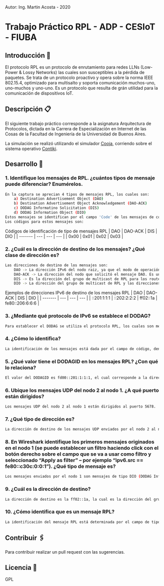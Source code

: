Autor: Ing. Martin Acosta - 2020
# Trabajo Práctico RPL - ADP - CESIoT - FIUBA
## Introducción 🚀
El protocolo RPL es un protocolo de enrutamiento para redes LLNs (Low-Power & Lossy Networks) las cuales son susceptibles a la pérdida de paquetes. Se trata de un protocolo proactivo y opera sobre la norma IEEE 802.15.4, optimizado para multisalto y soporta comunicación muchos-uno, uno-muchos y uno-uno.
Es un protocolo que resulta de grán utilidad para la comunicación de dispositivos IoT.
## Descripción 📋
El siguiente trabajo práctico corresponde a la asignatura Arquitectura de Protocolos, dictada en la Carrera de Especialización en Internet de las Cosas de la Facultad de Ingeniería de la Universidad de Buenos Aires.

La simulación se realizó utilizando el simulador [Cooja](https://github.com/contiki-os/contiki/wiki/An-Introduction-to-Cooja), corriendo sobre el sistema operativo [Contiki](https://github.com/contiki-os/contiki).
## Desarrollo 📃
### 1. Identifique los mensajes de RPL. ¿cuántos tipos de mensaje puede diferenciar? Enumérelos.
```sh
En la captura se aprecian 4 tipos de mensajes RPL, los cuales son:
    a) Destination Advertisement Object (DAO)
    b) Destination Advertisement Object Acknowledgement (DAO-ACK)
    c) DODAG Informatino Solicitation (DIS)
    d) DODAG Information Object (DIO)
Estos mensajes se identifican por el campo 'Code' de los mensajes de control de RPL.
Los códigos para estos mensajes son:
```
Códigos de identificación de tipo de mensajes RPL
| DAO | DAO-ACK  | DIS  | DIO  |
| ------- | --- | --- | --- |
| 0x00 | 0x01 | 0x02 | 0x03 |
### 2. ¿Cuál es la dirección de destino de los mensajes? ¿Qué clase de dirección es?
```sh
Las direcciones de destino de los mensajes son:
    DAO -> La dirección IPv6 del nodo raiz, ya que el modo de operación está establecido en Non-Storing. Esto es que todos los mensajes pasan por el nodo raiz del DODAG. Es una dirección unicast.
    DAO-ACK -> La dirección del nodo que solicitó el mensaje DAO. Es una dirección unicast.
    DIS -> Es la dirección del grupo de multicast de RPL para los routers cercanos.
    DIO -> La dirección del grupo de multicast de RPL y las direcciones de los nodos que enviaron el mensaje DIS
```
Ejemplos de direcciones IPv6 de destino de los mensajes RPL
| DAO | DAO-ACK  | DIS  | DIO  |
| ------- | --- | --- | --- |
| ::201:1:1:1 | ::202:2:2:2	| ff02::1a | fe80::206:6:6:6 |

### 3. ¿Mediante qué protocolo de IPv6 se establece el DODAG?
```sh
Para establecer el DODAG se utiliza el protocolo RPL, los cuales son mensajes ICMPv6.
```
### 4. ¿Cómo lo identifica?
```sh
La identificación de los mensajes está dada por el campo de código, dentro de la trama de los mensajes de control RPL.
```
### 5. ¿Qué valor tiene el DODAGID en los mensajes RPL? ¿Con qué lo relaciona?
```sh
El valor del DODAGID es fd00::201:1:1:1, el cual corresponde a la dirección IPv6 del nodo raiz del DODAG.
```
### 6. Ubique los mensajes UDP del nodo 2 al nodo 1. ¿A qué puerto están dirigidos?
```sh
Los mensajes UDP del nodo 2 al nodo 1 están dirigidos al puerto 5678.
```
### 7. ¿Qué tipo de dirección es?
```sh
La dirección de destino de los mensajes UDP enviados por el nodo 2 al nodo 1 se trata de una dirección unicast, ya que es la dirección del nodo de destino.
```
### 8. En Wireshark identifique los primeros mensajes originados en el nodo 1 (se puede establecer un filtro haciendo click con el botón derecho sobre el campo que se va a usar como filtro y seleccionado “Apply as filter” – por ejemplo “ipv6.src == fe80::c30c:0:0:1”). ¿Qué tipo de mensaje es?
```sh
Los mensajes enviados por el nodo 1 son mensajes de tipo DIO (DODAG Information Object), los cuales contienen información que permite a los nodos descubrir instancias RPL, aprender los parámetros de configuración del DODAG, seleccionar un conjunto de padres y mantener el la integridad del DODAG.
```
### 9. ¿Cuál es la dirección de destino?
```sh
La dirección de destino es la ff02::1a, la cual es la dirección del grupo de multicast de RPL para todos los routers del DODAG.
```
### 10. ¿Cómo identifica que es un mensaje RPL?
```sh
La identificación del mensaje RPL está determinada por el campo de tipo al inicio de la trama. El valor de este campo es 155, lo que indica que se trata de un mensaje RPL.
```
## Contribuir 🖇️
Para contribuir realizar un pull request con las sugerencias.
## Licencia 📄
GPL